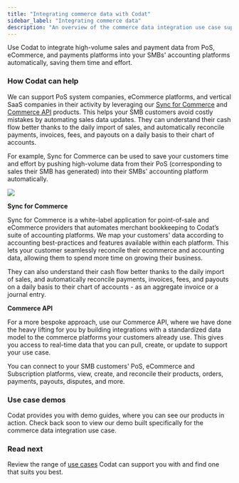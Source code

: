 ```yaml
---
title: "Integrating commerce data with Codat"
sidebar_label: "Integrating commerce data"
description: "An overview of the commerce data integration use case supported by Codat"
---
```


Use Codat to integrate high-volume sales and payment data from PoS, eCommerce, and payments platforms into your SMBs' accounting platforms automatically, saving them time and effort.

### How Codat can help

We can support PoS system companies, eCommerce platforms, and vertical SaaS companies in their activity by leveraging our [Sync for Commerce](/sfc/overview) and [Commerce API](/commerce-api/overview) products. This helps your SMB customers avoid costly mistakes by automating sales data updates. They can understand their cash flow better thanks to the daily import of sales, and automatically reconcile payments, invoices, fees, and payouts on a daily basis to their chart of accounts.

For example, Sync for Commerce can be used to save your customers time and effort by pushing high-volume data from their PoS (corresponding to sales their SMB has generated) into their SMBs' accounting platform automatically.

![](/img/use-cases/summary-pages/75fd84ed-commerce-data.png)

**Sync for Commerce**

Sync for Commerce is a white-label application for point-of-sale and eCommerce providers that automates merchant bookkeeping to Codat’s suite of accounting platforms. We map your customers' data according to accounting best-practices and features available within each platform. This lets your customer seamlessly reconcile their ecommerce and accounting data, allowing them to spend more time on growing their business. 

They can also understand their cash flow better thanks to the daily import of sales, and automatically reconcile payments, invoices, fees, and payouts on a daily basis to their chart of accounts - as an aggregate invoice or a journal entry.

**Commerce API**

For a more bespoke approach, use our Commerce API, where we have done the heavy lifting for you by building integrations with a standardized data model to the commerce platforms your customers already use. This gives you access to real-time data that you can pull, create, or update to support your use case.

You can connect to your SMB customers' PoS, eCommerce and Subscription platforms, view, create, and reconcile their products, orders, payments, payouts, disputes, and more.

### Use case demos

Codat provides you with demo guides, where you can see our products in action. Check back soon to view our demo built specifically for the commerce data integration use case.

### Read next

Review the range of [use cases](/usecases/overview) Codat can support you with and find one that suits you best.